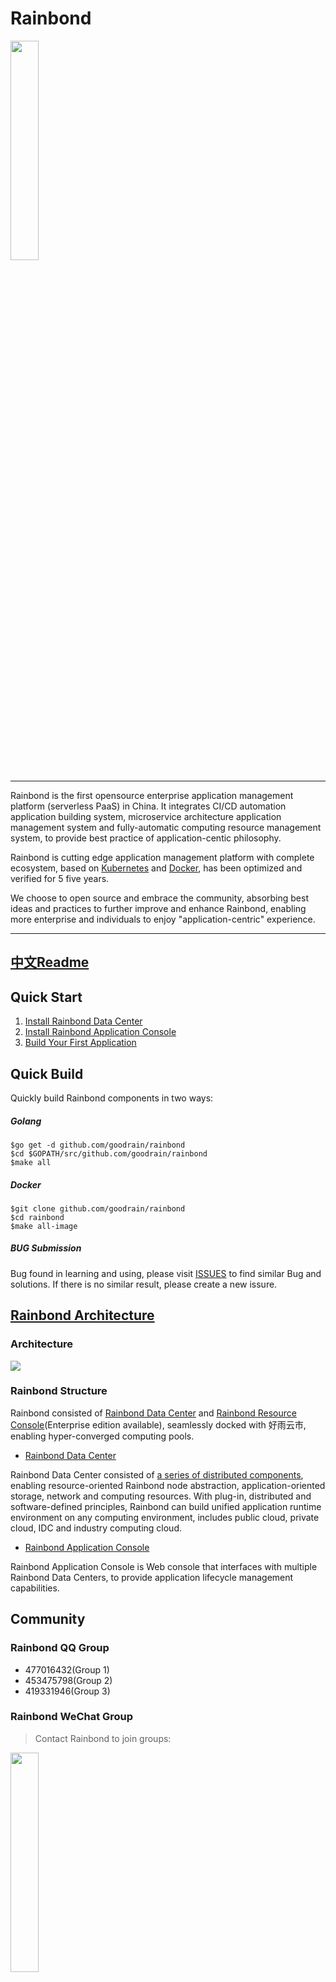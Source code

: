 # Rainbond

<img src="https://github.com/goodrain/rainbond/blob/master/docs/rainbond_logo.png" width="30%">

----
Rainbond is the first opensource enterprise application management platform (serverless PaaS) in China. It integrates CI/CD automation application building system, microservice architecture application management system and fully-automatic computing resource management system, to provide best practice of application-centic philosophy.

Rainbond is cutting edge application management platform with complete ecosystem, based on [Kubernetes](https://github.com/kubernetes/kubernetes) and [Docker](https://github.com/moby/moby), has been optimized and verified for 5 five years.

We choose to open source and embrace the community, absorbing best ideas and practices to further improve and enhance Rainbond, enabling more enterprise and individuals to enjoy "application-centric" experience.

----
## [中文Readme](https://github.com/goodrain/rainbond/blob/master/docs/Readme_cn.md)
## Quick Start

1. [Install Rainbond Data Center]()
2. [Install Rainbond Application Console]()
3. [Build Your First Application]()

## Quick Build

Quickly build Rainbond components in two ways:

##### Golang

```
$go get -d github.com/goodrain/rainbond
$cd $GOPATH/src/github.com/goodrain/rainbond
$make all
```
##### Docker

```
$git clone github.com/goodrain/rainbond
$cd rainbond
$make all-image
```
##### BUG Submission

Bug found in learning and using, please visit [ISSUES](https://github.com/goodrain/rainbond/issues) to find similar Bug and solutions. If there is no similar result, please create a new issure.

## [Rainbond Architecture]()

### Architecture

<img src="https://github.com/goodrain/rainbond/blob/master/docs/rainbond_architecture.png" >

### Rainbond Structure

Rainbond consisted of [Rainbond Data Center](https://github.com/goodrain/rainbond) and [Rainbond Resource Console](https://github.com/goodrain/rainbond-ui)(Enterprise edition available), seamlessly docked with 好雨云市, enabling hyper-converged computing pools.

* [Rainbond Data Center]()    

Rainbond Data Center consisted of [a series of distributed components](), enabling resource-oriented Rainbond node abstraction, application-oriented storage, network and computing resources. With plug-in, distributed and software-defined principles, Rainbond can build unified application runtime environment on any computing environment, includes public cloud, private cloud, IDC and industry computing cloud.

* [Rainbond Application Console]()

Rainbond Application Console is Web console that interfaces with multiple Rainbond Data Centers, to provide application lifecycle management capabilities.

## Community

### Rainbond QQ Group

- 477016432(Group 1)  
- 453475798(Group 2)  
- 419331946(Group 3)

### Rainbond WeChat Group

> Contact Rainbond to join groups:

<img src="http://ojfzu47n9.bkt.clouddn.com/2017032214901508126968.jpg" width="30%" />

### Documentation

- [Development](http://doc.goodrain.com/cloudbang-community-install/247616)
- [Installation](http://doc.goodrain.com/cloudbang-community-install/247616)
- [Manual](http://doc.goodrain.com/usage)
- [Maintenance](http://doc.goodrain.com/cloudbang-community-install/215655)
- [Enterprise Edition Feature](http://doc.goodrain.com/cloudbang-enterprise)